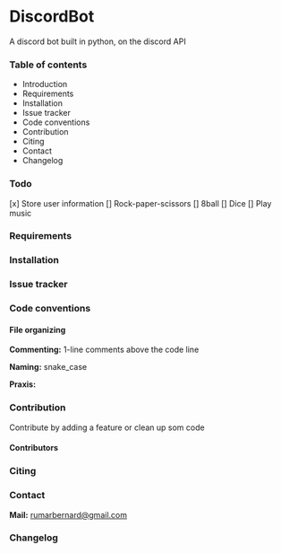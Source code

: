 # DiscordBot
A discord bot built in python, on the discord API

### Table of contents
* Introduction
* Requirements
* Installation
* Issue tracker
* Code conventions
* Contribution
* Citing
* Contact
* Changelog


### Todo
[x] Store user information
[] Rock-paper-scissors
[] 8ball
[] Dice
[] Play music


### Requirements


### Installation


### Issue tracker


### Code conventions
#### File organizing

**Commenting:**  1-line comments above the code line

**Naming:**  snake_case

**Praxis:**


### Contribution
Contribute by adding a feature or clean up som code

#### Contributors


### Citing


### Contact
**Mail:**  rumarbernard@gmail.com

### Changelog
